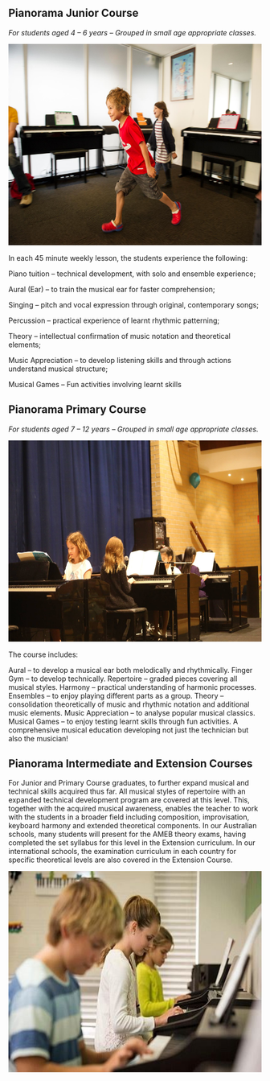 ## Pianorama Junior Course  

*For students  aged  4 – 6 years – Grouped in small age appropriate classes.*

<img src="images/18121242_1945394909069149_8174843808573398308_o.jpg" alt="ismbondi" width="600" height="400">

In each 45 minute weekly lesson, the students experience the following:

Piano tuition – technical development, with solo and ensemble experience;

Aural (Ear) – to train the musical ear for faster comprehension;

Singing – pitch and vocal expression through original, contemporary songs;

Percussion – practical experience of learnt rhythmic patterning;

Theory – intellectual confirmation of music notation and theoretical elements;

Music Appreciation – to develop listening skills and through actions understand musical structure;

Musical Games – Fun activities involving learnt skills

## Pianorama Primary Course

*For students  aged  7 – 12 years – Grouped in small age appropriate classes.*

<img src="images/26961745_2075500332725272_1848297573837803827_o.jpg" alt="ismbondi" width="600" height="400">

The course includes:

Aural – to develop a musical ear both melodically and rhythmically.
Finger Gym  – to develop technically.
Repertoire  – graded pieces covering all musical styles.
Harmony – practical understanding of harmonic processes.
Ensembles – to enjoy playing different parts as a group.
Theory – consolidation theoretically of music and rhythmic notation and additional music elements.
Music Appreciation – to analyse popular musical classics.
Musical Games – to enjoy testing learnt skills through fun activities.
A comprehensive musical education developing not just the technician but also the musician!

## Pianorama Intermediate and Extension Courses

For Junior and Primary Course graduates, to further expand musical and technical skills acquired thus far. All musical styles of repertoire with an expanded technical development program are covered at this level.  This, together with the acquired musical awareness, enables the teacher to work with the students in a broader field including composition, improvisation, keyboard harmony and extended theoretical components. In our Australian schools, many students will present for the AMEB theory exams, having completed the set syllabus for this level in the Extension curriculum. In our international schools, the examination curriculum in each country for specific theoretical levels are also covered in the Extension Course.

<img src="images/521283.jpg" alt="ismbondi" width="600" height="400">
